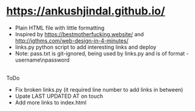 # https://ankushjindal.github.io/

- Plain HTML file with little formatting
- Inspired by https://bestmotherfucking.website/ and http://jgthms.com/web-design-in-4-minutes/
- links.py python script to add interesting links and deploy
- Note: pass.txt is git-ignored, being used by links.py and is of format - username\npassword

<br>
ToDo

- Fix broken links.py (it required line number to add links in between)
- Upate LAST UPDATED AT on touch
- Add more links to index.html
